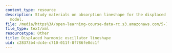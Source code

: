 ```yaml
---
content_type: resource
description: Study materials on absorption lineshape for the displaced harmonic oscillator
  model.
file: /media/https%3A/open-learning-course-data-rc.s3.amazonaws.com/5-74-introductory-quantum-mechanics-ii-spring-2009/c28373b4dc4ec710011f8f786fe0dc1f_MIT5_74s09_study03.xmcd
file_type: text/xml
resourcetype: Other
title: Displaced harmonic oscillator lineshape
uid: c28373b4-dc4e-c710-011f-8f786fe0dc1f
---
```

